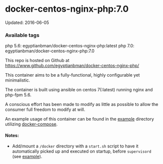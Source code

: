 # docker-centos-nginx-php:7.0

Updated: 2016-06-05

### Available tags
php 5.6: egyptianbman/docker-centos-nginx-php:latest
php 7.0: egyptianbman/docker-centos-nginx-php:7.0

This repo is hosted on Github at
https://www.github.com/egyptianbman/docker-centos-nginx-php/

This container aims to be a fully-functional, highly configurable yet
minimalistic.

The container is built using ansible on centos 7(:latest) running nginx and
php-fpm 5.6.

A conscious effort has been made to modify as little as possible to allow the
consumer full freedom to modify at will.

An example usage of this container can be found in the
[example](https://github.com/egyptianbman/docker-centos-nginx-php/tree/7.0/example)
directory utilizing [docker-compose](https://docs.docker.com/compose/).

#### Notes:
- Add/mount a `/docker` directory with a `start.sh` script to have it
  automatically picked up and executed on startup, before `supervisord` (see
  [example](https://github.com/egyptianbman/docker-centos-nginx-php/tree/7.0/example)).
